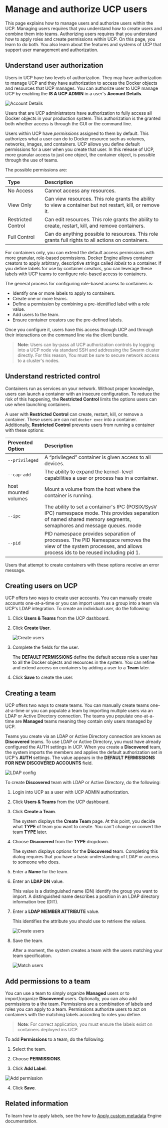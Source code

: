 <!--[metadata]>
+++
aliases = [ "ucp/manage/monitor-manage-users/"]
title = "Manage and authorize users"
description = "Manage and authorize users"
keywords = ["authorize, authentication, users, teams, UCP, Docker, objects"]
[menu.main]
parent="mn_ucp_user_management"
identifier="ucp_manage_users"
+++
<![end-metadata]-->

# Manage and authorize UCP users

This page explains how to manage users and authorize users within the UCP.
Managing users requires that you understand how to create users and combine them
into teams. Authorizing users requires that you understand how to apply roles
and create permissions within UCP.  On this page, you learn to do both. You also
learn about the features and systems of UCP that support user management and
authorization.

## Understand user authorization

Users in UCP have two levels of authorization. They may have authorization to
manage UCP and they have authorization to access the Docker objects and
resources that UCP manages. You can authorize user to UCP manage UCP by enabling
the **IS A UCP ADMIN** in a user's **Account Details**.

![Account Details](../images/account_details.png)

Users that are UCP administrators have authorization to fully access all Docker
objects in your production system. This authorization is the granted both
whether access is through the GUI or the command line.

Users within UCP have *permissions* assigned to them by default. This authorizes
what a user can do to Docker resource such as volumes, networks, images, and
containers. UCP allows you define default permissions for a user when you create
that user. In this release of UCP, more granular access to just one object, the
container object, is possible through the use of teams.

The possible permissions are:

| Type               | Description                                                                                               |
|:-------------------|:----------------------------------------------------------------------------------------------------------|
| No Access          | Cannot access any resources.                                                                              |
| View Only          | Can view resources. This role grants the ability to view a container but not restart, kill, or remove it. |
| Restricted Control | Can edit resources. This role grants the ability to create, restart, kill, and remove containers.         |
| Full Control       | Can do anything possible to resources. This role grants full rights to all actions on containers.         |

For containers only, you can extend the default access permissions with more
granular, role-based permissions. Docker Engine allows container creators to
apply arbitrary, descriptive strings called *labels* to a container. If you
define labels for use by container creators, you can leverage these
labels with UCP teams to configure role-based access to containers.

The general process for configuring role-based access to containers is:

* Identify one or more labels to apply to containers.
* Create one or more teams.
* Define a permission by combining a pre-identified label with a role value.
* Add users to the team.
* Ensure container creators use the pre-defined labels.

Once you configure it, users have this access through UCP and through their
interactions on the command line via the client bundle.

>**Note**: Users can by-pass all UCP authorization controls by logging into a UCP node via
standard SSH and addressing the Swarm cluster directly. For this reason, You
must be sure to secure network access to a cluster's nodes.   

## Understand restricted control

Containers run as services on your network. Without proper knowledge, users can
launch a container with an insecure configuration. To reduce the risk of this
happening, the **Restricted Control** limits the options users can use when
launching containers.

A user with **Restricted Control** can create, restart, kill, or remove a
container. These users are can not `docker exec` into a container. Additionally,
**Restricted Control** prevents users from running a container with these
options:

| Prevented Option     | Description                                                                                                                                                         |
|:---------------------|:--------------------------------------------------------------------------------------------------------------------------------------------------------------------|
| `--privileged`       | A “privileged” container is given access to all devices.                                                                                                            |
| `--cap-add`          | The ability to expand the kernel-level capabilities a user or process has in a  container.                                                                          |
| host mounted volumes | Mount a volume from the host where the container is running.                                                                                                        |
| `--ipc`              | The ability to set a container's IPC (POSIX/SysV IPC) namespace mode. This provides separation of named shared memory segments, semaphores and message queues. mode |
| `--pid`              | PID namespace provides separation of processes. The PID Namespace removes the view of the system processes, and allows process ids to be reused including pid 1.    |

Users that attempt to create containers with these options receive an error message.

## Creating users on UCP

UCP offers two ways to create user accounts. You can manually create accounts
one-at-a-time or you can import users as a group into a team via UCP's LDAP
integration. To create an individual user, do the following:

1. Click **Users & Teams** from the UCP dashboard.

2. Click **Create User**.

    ![Create users](../images/create_user.png)

3. Complete the fields for the user.

    The **DEFAULT PERMISSIONS** define the default access role a user has to all
    the Docker objects and resources in the system. You can refine and extend access
    on containers by adding a user to a **Team** later.

4. Click **Save** to create the user.

## Creating a team

UCP offers two ways to create teams. You can manually create teams one-at-a-time
or you can populate a team by importing multiple users via an LDAP or Active
Directory connection. The teams you populate one-at-a-time are **Managed** teams
meaning they contain only users managed by UCP.

Teams you create via an LDAP or Active Directory connection are known as
**Discovered** teams. To use LDAP or Active Directory, you must have already
configured the AUTH settings in UCP. When you create a **Discovered** team, the
system imports the members and applies the default authorization set in UCP's
**AUTH** settings. The value appears in the **DEFAULT PERMISSIONS FOR NEW
DISCOVERED ACCOUNTS** field.   

![LDAP config](../images/ldap_access.png)

To create **Discovered** team with LDAP or Active Directory, do the following:

1. Login into UCP as a user with UCP ADMIN authorization.

2. Click **Users & Teams** from the UCP dashboard.

3. Click **Create a Team**.

    The system displays the **Create Team** page. At this point, you decide what
    **TYPE** of team you want to create. You can't change or convert the team
    **TYPE** later.

4. Choose **Discovered** from the **TYPE** dropdown.

    The system displays options for the **Discovered** team. Completing this
    dialog requires that you have a basic understanding of LDAP or access to
    someone who does.

5. Enter a **Name** for the team.

5. Enter an **LDAP DN** value.

    This value is a distinguished name (DN) identify the group you want to
    import. A distinguished name describes a position in an LDAP
    directory information tree (DIT).

6. Enter a **LDAP MEMBER ATTRIBUTE** value.

    This identifies the attribute you should use to retrieve the values.

    ![Create users](../images/save_team.png)

7. Save the team.

    After a moment, the system creates a team with the users matching
    your team specification.

    ![Match users](../images/match_list.png)

## Add permissions to a team

You can use a team to simply organize **Managed** users or to import/organize
**Discovered** users. Optionally, you can also add permissions to a the team.
Permissions are a combination of labels and roles you can apply to a team.
Permissions authorize users to act on containers with the matching labels
according to roles you define.

>**Note**: For correct application, you must ensure the labels exist on
containers deployed ins UCP.  

To add **Permissions** to a team, do the following:

1. Select the team.

2. Choose **PERMISSIONS**.

3. Click **Add Label**.

  ![Add permission](../images/add_permission.png)

4. Click **Save**.

## Related information

To learn how to apply labels, see the how to [Apply custom
metadata](https://docs.docker.com/engine/userguide/labels-custom-metadata/)
Engine documentation.
